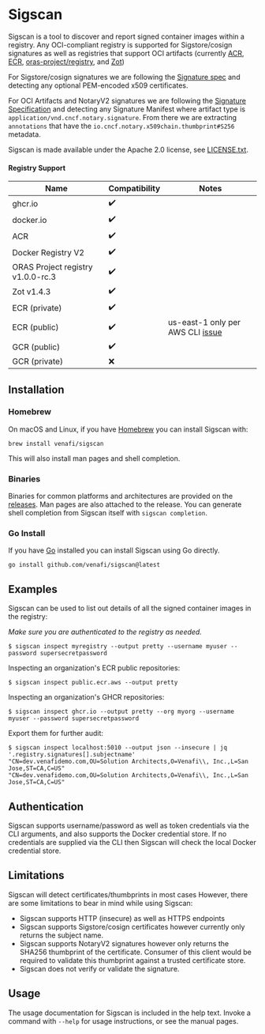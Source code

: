 # Sigscan

Sigscan is a tool to discover and report signed container images within a registry.  Any OCI-compliant registry is supported for Sigstore/cosign signatures as well as registries that support OCI artifacts (currently [ACR](https://azure.microsoft.com/en-us/products/container-registry), [ECR](https://aws.amazon.com/ecr/), [oras-project/registry](https://github.com/oras-project/distribution/pkgs/container/registry), and [Zot](https://zotregistry.io))

For Sigstore/cosign signatures we are following the [Signature spec](https://github.com/sigstore/cosign/blob/main/specs/SIGNATURE_SPEC.md) and detecting any optional PEM-encoded x509 certificates.

For OCI Artifacts and NotaryV2 signatures we are following the [Signature Specification](https://github.com/notaryproject/notaryproject/blob/main/specs/signature-specification.md) and detecting any Signature Manifest where artifact type is `application/vnd.cncf.notary.signature`.  From there we are extracting `annotations` that have the `io.cncf.notary.x509chain.thumbprint#S256` metadata.


Sigscan is made available under the Apache 2.0 license, see [LICENSE.txt](LICENSE.txt).

#### Registry Support
| Name | Compatibility | Notes |
| ---- | --------- | ---- |
| ghcr.io | :heavy_check_mark: | |
| docker.io | :heavy_check_mark: | |
| ACR | :heavy_check_mark: | |
| Docker Registry V2 | :heavy_check_mark: | |
| ORAS Project registry v1.0.0-rc.3 | :heavy_check_mark: | |
| Zot v1.4.3 | :heavy_check_mark: | |
| ECR (private) | :heavy_check_mark: | |
| ECR (public) | :heavy_check_mark: | us-east-1 only per AWS CLI [issue](https://github.com/aws/aws-cli/issues/5917) |
| GCR (public) | :heavy_check_mark: | |
| GCR (private) | :x: | |

## Installation

### Homebrew

On macOS and Linux, if you have [Homebrew](https://brew.sh) you can install Sigscan with:

```shell
brew install venafi/sigscan
```

This will also install man pages and shell completion.

### Binaries

Binaries for common platforms and architectures are provided on the [releases](https://github.com/venafi/sigscan/releases/latest).
Man pages are also attached to the release.
You can generate shell completion from Sigscan itself with `sigscan completion`.

### Go Install

If you have [Go](https://go.dev/) installed you can install Sigscan using Go directly.

```shell
go install github.com/venafi/sigscan@latest
```

## Examples

Sigscan can be used to list out details of all the signed container images in the registry:

*Make sure you are authenticated to the registry as needed.*

```shell
$ sigscan inspect myregistry --output pretty --username myuser --password supersecretpassword
```

Inspecting an organization's ECR public repositories:
```shell
$ sigscan inspect public.ecr.aws --output pretty
```

Inspecting an organization's GHCR repositories:

```shell
$ sigscan inspect ghcr.io --output pretty --org myorg --username myuser --password supersecretpassword
```

Export them for further audit:
```shell
$ sigscan inspect localhost:5010 --output json --insecure | jq '.registry.signatures[].subjectname'
"CN=dev.venafidemo.com,OU=Solution Architects,O=Venafi\\, Inc.,L=San Jose,ST=CA,C=US"
"CN=dev.venafidemo.com,OU=Solution Architects,O=Venafi\\, Inc.,L=San Jose,ST=CA,C=US"
```

## Authentication

Sigscan supports username/password as well as token credentials via the CLI arguments, and also supports the Docker credential store.  If no credentials are supplied via the CLI then Sigscan will check the local Docker credential store.

## Limitations

Sigscan will detect certificates/thumbprints in most cases
However, there are some limitations to bear in mind while using Sigscan:

- Sigscan supports HTTP (insecure) as well as HTTPS endpoints
- Sigscan supports Sigstore/cosign certificates however currently only returns the subject name.
- Sigscan supports NotaryV2 signatures however only returns the SHA256 thumbprint of the certificate.  Consumer of this client would be required to validate this thumbprint against a trusted certificate store.
- Sigscan does not verify or validate the signature.

## Usage

The usage documentation for Sigscan is included in the help text.
Invoke a command with `--help` for usage instructions, or see the manual pages.
